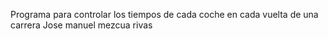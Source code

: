 Programa para controlar los tiempos de cada coche en cada vuelta de una carrera
Jose manuel mezcua rivas 
